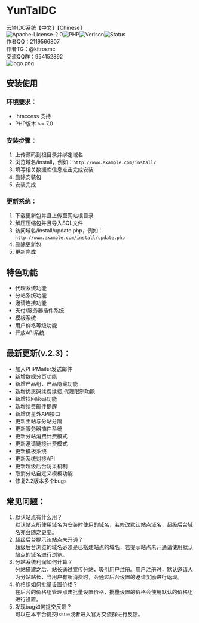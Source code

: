 # YunTaIDC
云塔IDC系统【中文】【Chinese】  
![Apache-License-2.0](https://badgen.net/badge/License/Apache-License-2.0/blue)![PHP](https://badgen.net/badge/PHP/7.0.0+/orange)![Verison](https://badgen.net/badge/Verison/V0.2.3/cyan)![Status](https://badgen.net/badge/状态/正常/green)  
作者QQ：2119566807  
作者TG：@kitrosmc  
交流QQ群：954152892  
![logo.png](https://s2.ax1x.com/2020/03/04/3o6PHS.png)
## 安装使用
### 环境要求：
- .htaccess 支持
- PHP版本 >= 7.0
### 安装步骤：
1. 上传源码到根目录并绑定域名
2. 浏览域名/install，例如：`http://www.example.com/install/`
3. 填写相关数据库信息点击完成安装
4. 删除安装包
5. 安装完成
### 更新系统：
1. 下载更新包并且上传至网站根目录
2. 解压压缩包并且导入SQL文件
3. 访问域名/install/update.php，例如：`http://www.example.com/install/update.php`
4. 删除更新包
5. 更新完成
## 特色功能
- 代理系统功能
- 分站系统功能
- 邀请连接功能
- 支付/服务器插件系统
- 模板系统
- 用户价格等级功能
- 开放API系统
## 最新更新(v.2.3)：
- 加入PHPMailer发送邮件
- 新增数据分页功能
- 新增产品组，产品隐藏功能
- 新增优惠码续费续费,代理限制功能
- 新增找回密码功能
- 新增续费邮件提醒
- 新增仿星外API接口
- 更新主站与分站分隔
- 更新服务器插件系统
- 更新分站消费计费模式
- 更新邀请链接计费模式
- 更新模板系统
- 更新系统对接API
- 更新超级后台防呆机制
- 取消分站自定义模板功能
- 修复2.2版本多个bugs
## 常见问题：
1. 默认站点有什么用？  
默认站点所使用域名为安装时使用的域名，若修改默认站点域名，超级后台域名亦会随之更变。
2. 超级后台提示该站点未开通？  
超级后台浏览的域名必须是已搭建站点的域名，若提示站点未开通请使用默认站点的域名进行浏览。
3. 分站系统利润如何计算？  
分站搭建之后，站长通过宣传分站，吸引用户注册。用户注册时，默认邀请人为分站站长，当用户有所消费时，会通过后台设置的邀请奖励进行返现。
4. 价格组如何批量设置价格？  
在后台的价格组管理点击批量设置价格，批量设置的价格会使用默认的价格组进行设置。  
5. 发现bug如何提交反馈？  
可以在本平台提交issue或者进入官方交流群进行反馈。